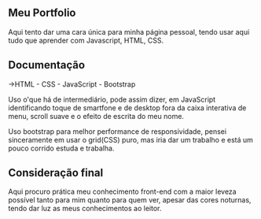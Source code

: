 ## Meu Portfolio 
 
Aqui tento dar uma cara única para minha página pessoal, tendo usar aqui tudo que aprender com Javascript, HTML, CSS. 
 
## Documentação 
 
->HTML - CSS - JavaScript - Bootstrap 
 
Uso o'que há de intermediário, pode assim dizer, em JavaScript identificando toque de smartfone e de desktop fora da caixa interativa de menu, scroll suave e o efeito de escrita do meu nome.
 
Uso bootstrap para melhor performance de responsividade, pensei sinceramente em usar o grid(CSS) puro, mas iria dar um trabalho e está um pouco corrido estuda e trabalha. 
 
## Consideração final 
 
Aqui procuro prática meu conhecimento front-end com a maior leveza possível tanto para mim quanto para quem ver, apesar das cores noturnas, tendo dar luz as meus conhecimentos ao leitor.